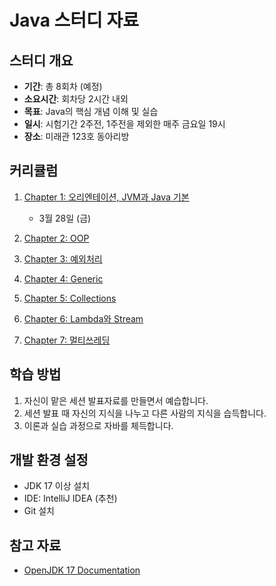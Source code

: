 # Java 스터디 자료

## 스터디 개요

- **기간**: 총 8회차 (예정)
- **소요시간**: 회차당 2시간 내외
- **목표**: Java의 핵심 개념 이해 및 실습
- **일시**: 시험기간 2주전, 1주전을 제외한 매주 금요일 19시
- **장소**: 미래관 123호 동아리방

## 커리큘럼

1. [Chapter 1: 오리엔테이션, JVM과 Java 기본](chapter1.md)
   - 3월 28일 (금)

2. [Chapter 2: OOP](chapter2.md)

3. [Chapter 3: 예외처리](chapter3.md)

4. [Chapter 4: Generic](chapter4.md)

5. [Chapter 5: Collections](chapter5.md)

6. [Chapter 6: Lambda와 Stream](chapter6.md)

7. [Chapter 7: 멀티쓰레딩](chapter7.md)

## 학습 방법

1. 자신이 맡은 세션 발표자료를 만들면서 예습합니다.
2. 세션 발표 때 자신의 지식을 나누고 다른 사람의 지식을 습득합니다.
3. 이론과 실습 과정으로 자바를 체득합니다.

## 개발 환경 설정

- JDK 17 이상 설치
- IDE: IntelliJ IDEA (추천)
- Git 설치

## 참고 자료

- [OpenJDK 17 Documentation](https://devdocs.io/openjdk~17/)

